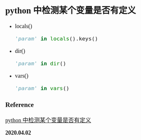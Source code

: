 <font size=4 face='楷体'>

## python 中检测某个变量是否有定义

- locals()

  ```python
  'param' in locals().keys()
  ```

- dir()

  ```python
  'param' in dir()
  ```

- vars()
  ```python
  'param' in vars()
  ```

### Reference

[python 中检测某个变量是否有定义](https://www.cnblogs.com/daryl-blog/p/11369533.html)

**2020.04.02**
